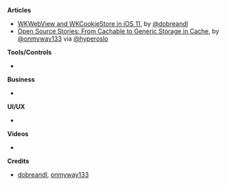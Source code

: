 **Articles**

* [WKWebView and WKCookieStore in iOS 11](https://medium.com/appssemble/wkwebview-and-wkcookiestore-in-ios-11-5b423e0829f8), by [@dobreandl](https://twitter.com/dobreandl)
* [Open Source Stories: From Cachable to Generic Storage in Cache](https://medium.com/hyperoslo/open-source-stories-from-cachable-to-generic-storage-in-cache-418d9a230d51), by [@onmyway133](https://twitter.com/onmyway133) via [@hyperoslo](https://twitter.com/hyperoslo)

**Tools/Controls**

* 

**Business**

* 

**UI/UX**

* 

**Videos**

* 

**Credits**

* [dobreandl](https://github.com/dobreandl), [onmyway133](https://github.com/onmyway133)

